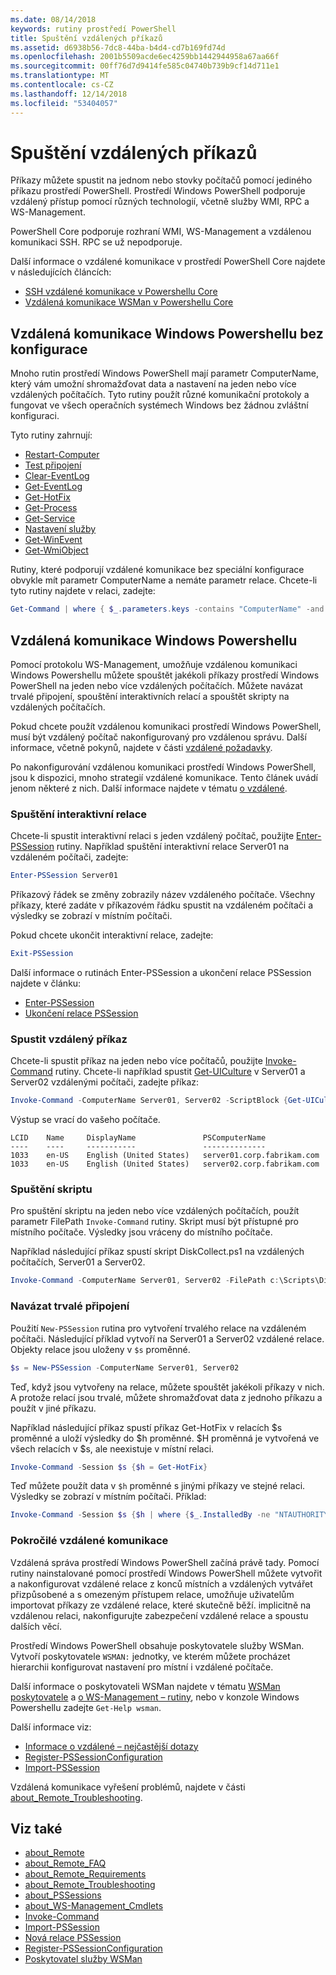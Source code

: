 ```yaml
---
ms.date: 08/14/2018
keywords: rutiny prostředí PowerShell
title: Spuštění vzdálených příkazů
ms.assetid: d6938b56-7dc8-44ba-b4d4-cd7b169fd74d
ms.openlocfilehash: 2001b5509acde6ec4259bb1442944958a67aa66f
ms.sourcegitcommit: 00ff76d7d9414fe585c04740b739b9cf14d711e1
ms.translationtype: MT
ms.contentlocale: cs-CZ
ms.lasthandoff: 12/14/2018
ms.locfileid: "53404057"
---
```

# <a name="running-remote-commands"></a>Spuštění vzdálených příkazů

Příkazy můžete spustit na jednom nebo stovky počítačů pomocí jediného příkazu prostředí PowerShell. Prostředí Windows PowerShell podporuje vzdálený přístup pomocí různých technologií, včetně služby WMI, RPC a WS-Management.

PowerShell Core podporuje rozhraní WMI, WS-Management a vzdálenou komunikaci SSH. RPC se už nepodporuje.

Další informace o vzdálené komunikace v prostředí PowerShell Core najdete v následujících článcích:

- [SSH vzdálené komunikace v Powershellu Core][ssh-remoting]
- [Vzdálená komunikace WSMan v Powershellu Core][wsman-remoting]

## <a name="windows-powershell-remoting-without-configuration"></a>Vzdálená komunikace Windows Powershellu bez konfigurace

Mnoho rutin prostředí Windows PowerShell mají parametr ComputerName, který vám umožní shromažďovat data a nastavení na jeden nebo více vzdálených počítačích. Tyto rutiny použít různé komunikační protokoly a fungovat ve všech operačních systémech Windows bez žádnou zvláštní konfiguraci.

Tyto rutiny zahrnují:

- [Restart-Computer](/powershell/module/microsoft.powershell.management/restart-computer)
- [Test připojení](/powershell/module/microsoft.powershell.management/test-connection)
- [Clear-EventLog](/powershell/module/microsoft.powershell.management/clear-eventlog)
- [Get-EventLog](/powershell/module/microsoft.powershell.management/get-eventlog)
- [Get-HotFix](/powershell/module/microsoft.powershell.management/get-hotfix)
- [Get-Process](/powershell/module/microsoft.powershell.management/get-process)
- [Get-Service](/powershell/module/microsoft.powershell.management/get-service)
- [Nastavení služby](/powershell/module/microsoft.powershell.management/set-service)
- [Get-WinEvent](/powershell/module/microsoft.powershell.diagnostics/get-winevent)
- [Get-WmiObject](/powershell/module/microsoft.powershell.management/get-wmiobject)

Rutiny, které podporují vzdálené komunikace bez speciální konfigurace obvykle mít parametr ComputerName a nemáte parametr relace. Chcete-li tyto rutiny najdete v relaci, zadejte:

```powershell
Get-Command | where { $_.parameters.keys -contains "ComputerName" -and $_.parameters.keys -notcontains "Session"}
```

## <a name="windows-powershell-remoting"></a>Vzdálená komunikace Windows Powershellu

Pomocí protokolu WS-Management, umožňuje vzdálenou komunikaci Windows Powershellu můžete spouštět jakékoli příkazy prostředí Windows PowerShell na jeden nebo více vzdálených počítačích. Můžete navázat trvalé připojení, spouštění interaktivních relací a spouštět skripty na vzdálených počítačích.

Pokud chcete použít vzdálenou komunikaci prostředí Windows PowerShell, musí být vzdálený počítač nakonfigurovaný pro vzdálenou správu.
Další informace, včetně pokynů, najdete v části [vzdálené požadavky](/powershell/module/microsoft.powershell.core/about/about_remote_requirements).

Po nakonfigurování vzdálenou komunikaci prostředí Windows PowerShell, jsou k dispozici, mnoho strategií vzdálené komunikace.
Tento článek uvádí jenom některé z nich. Další informace najdete v tématu [o vzdálené](/powershell/module/microsoft.powershell.core/about/about_remote).

### <a name="start-an-interactive-session"></a>Spuštění interaktivní relace

Chcete-li spustit interaktivní relaci s jeden vzdálený počítač, použijte [Enter-PSSession](/powershell/module/microsoft.powershell.core/enter-pssession) rutiny.
Například spuštění interaktivní relace Server01 na vzdáleném počítači, zadejte:

```powershell
Enter-PSSession Server01
```

Příkazový řádek se změny zobrazily název vzdáleného počítače. Všechny příkazy, které zadáte v příkazovém řádku spustit na vzdáleném počítači a výsledky se zobrazí v místním počítači.

Pokud chcete ukončit interaktivní relace, zadejte:

```powershell
Exit-PSSession
```

Další informace o rutinách Enter-PSSession a ukončení relace PSSession najdete v článku:

- [Enter-PSSession](/powershell/module/microsoft.powershell.core/enter-pssession)
- [Ukončení relace PSSession](/powershell/module/microsoft.powershell.core/exit-pssession)

### <a name="run-a-remote-command"></a>Spustit vzdálený příkaz

Chcete-li spustit příkaz na jeden nebo více počítačů, použijte [Invoke-Command](/powershell/module/microsoft.powershell.core/invoke-command) rutiny. Chcete-li například spustit [Get-UICulture](/powershell/module/microsoft.powershell.utility/get-uiculture) v Server01 a Server02 vzdálenými počítači, zadejte příkaz:

```powershell
Invoke-Command -ComputerName Server01, Server02 -ScriptBlock {Get-UICulture}
```

Výstup se vrací do vašeho počítače.

```output
LCID    Name     DisplayName               PSComputerName
----    ----     -----------               --------------
1033    en-US    English (United States)   server01.corp.fabrikam.com
1033    en-US    English (United States)   server02.corp.fabrikam.com
```

### <a name="run-a-script"></a>Spuštění skriptu

Pro spuštění skriptu na jeden nebo více vzdálených počítačích, použít parametr FilePath `Invoke-Command` rutiny. Skript musí být přístupné pro místního počítače. Výsledky jsou vráceny do místního počítače.

Například následující příkaz spustí skript DiskCollect.ps1 na vzdálených počítačích, Server01 a Server02.

```powershell
Invoke-Command -ComputerName Server01, Server02 -FilePath c:\Scripts\DiskCollect.ps1
```

### <a name="establish-a-persistent-connection"></a>Navázat trvalé připojení

Použití `New-PSSession` rutina pro vytvoření trvalého relace na vzdáleném počítači. Následující příklad vytvoří na Server01 a Server02 vzdálené relace. Objekty relace jsou uloženy v `$s` proměnné.

```powershell
$s = New-PSSession -ComputerName Server01, Server02
```

Teď, když jsou vytvořeny na relace, můžete spouštět jakékoli příkazy v nich. A protože relací jsou trvalé, můžete shromažďovat data z jednoho příkazu a použít v jiné příkazu.

Například následující příkaz spustí příkaz Get-HotFix v relacích $s proměnné a uloží výsledky do $h proměnné. $H proměnná je vytvořená ve všech relacích v $s, ale neexistuje v místní relaci.

```powershell
Invoke-Command -Session $s {$h = Get-HotFix}
```

Teď můžete použít data v `$h` proměnné s jinými příkazy ve stejné relaci. Výsledky se zobrazí v místním počítači. Příklad:

```powershell
Invoke-Command -Session $s {$h | where {$_.InstalledBy -ne "NTAUTHORITY\SYSTEM"}}
```

### <a name="advanced-remoting"></a>Pokročilé vzdálené komunikace

Vzdálená správa prostředí Windows PowerShell začíná právě tady. Pomocí rutiny nainstalované pomocí prostředí Windows PowerShell můžete vytvořit a nakonfigurovat vzdálené relace z konců místních a vzdálených vytvářet přizpůsobené a s omezeným přístupem relace, umožňuje uživatelům importovat příkazy ze vzdálené relace, které skutečně běží. implicitně na vzdálenou relaci, nakonfigurujte zabezpečení vzdálené relace a spoustu dalších věcí.

Prostředí Windows PowerShell obsahuje poskytovatele služby WSMan. Vytvoří poskytovatele `WSMAN:` jednotky, ve kterém můžete procházet hierarchii konfigurovat nastavení pro místní i vzdálené počítače.

Další informace o poskytovateli WSMan najdete v tématu [WSMan poskytovatele](https://technet.microsoft.com/library/dd819476.aspx) a [o WS-Management – rutiny](/powershell/module/microsoft.powershell.core/about/about_ws-management_cmdlets), nebo v konzole Windows Powershellu zadejte `Get-Help wsman`.

Další informace viz:

- [Informace o vzdálené – nejčastější dotazy](https://technet.microsoft.com/library/dd315359.aspx)
- [Register-PSSessionConfiguration](https://go.microsoft.com/fwlink/?LinkId=821508)
- [Import-PSSession](https://go.microsoft.com/fwlink/?LinkId=821821)

Vzdálená komunikace vyřešení problémů, najdete v části [about_Remote_Troubleshooting](https://technet.microsoft.com/library/dd347642.aspx).

## <a name="see-also"></a>Viz také

- [about_Remote](https://technet.microsoft.com/library/9b4a5c87-9162-4adf-bdfe-fbc80b9b8970)
- [about_Remote_FAQ](https://technet.microsoft.com/library/e23702fd-9415-4a98-9975-390a4d3adc42)
- [about_Remote_Requirements](https://technet.microsoft.com/library/da213949-134c-4741-b307-81f4492ba1bd)
- [about_Remote_Troubleshooting](https://technet.microsoft.com/library/2f890148-8578-49ed-85ea-79a489dd6317)
- [about_PSSessions](https://technet.microsoft.com/library/7a9b4e0e-fa1b-47b0-92f6-6e2995d70acb)
- [about_WS-Management_Cmdlets](https://technet.microsoft.com/library/6ed3370a-ea10-45a5-9493-696aeace27ed)
- [Invoke-Command](/powershell/module/microsoft.powershell.core/invoke-command)
- [Import-PSSession](https://go.microsoft.com/fwlink/?LinkId=821821)
- [Nová relace PSSession](https://go.microsoft.com/fwlink/?LinkId=821498)
- [Register-PSSessionConfiguration](https://go.microsoft.com/fwlink/?LinkId=821508)
- [Poskytovatel služby WSMan](https://technet.microsoft.com/library/66fe1241-e08f-49ca-832f-a84c33ca8735)

[wsman-remoting]: WSMan-Remoting-in-PowerShell-Core.md
[ssh-remoting]: SSH-Remoting-in-PowerShell-Core.md